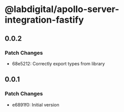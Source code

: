 # @labdigital/apollo-server-integration-fastify

## 0.0.2

### Patch Changes

- 68e5212: Correctly export types from library

## 0.0.1

### Patch Changes

- e6891f0: Initial version
